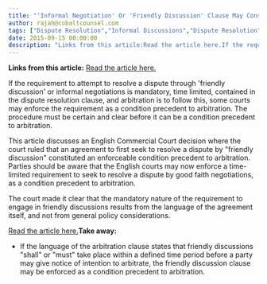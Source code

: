 ```yaml
---
title: "‘Informal Negotiation' Or 'Friendly Discussion' Clause May Constitute Condition Precedent to Arbitration"
author: rajah@cobaltcounsel.com
tags: ["Dispute Resolution","Informal Discussions","Dispute Resolution","Rajah"]
date: 2015-09-15 00:00:00
description: "Links from this article:Read the article here.If the requirement to attempt to resolve a dispute through 'friendly discussion' or informal ne..."
---
```


**Links from this article:**
[Read the article here.](http://www.lexology.com/library/detail.aspx?g=4596844b-82c8-4ccf-94cd-d1f58da987da)

If the requirement to attempt to resolve a dispute through 'friendly discussion' or informal negotiations is mandatory, time limited, contained in the dispute resolution clause, and arbitration is to follow this, some courts may enforce the requirement as a condition precedent to arbitration. The procedure must be certain and clear before it can be a condition precedent to arbitration.

This article discusses an English Commercial Court decision where the court ruled that an agreement to first seek to resolve a dispute by "friendly discussion" constituted an enforceable condition precedent to arbitration. Parties should be aware that the English courts may now enforce a time-limited requirement to seek to resolve a dispute by good faith negotiations, as a condition precedent to arbitration.

The court made it clear that the mandatory nature of the requirement to engage in friendly discussions results from the language of the agreement itself, and not from general policy considerations.

[Read the article here.](http://www.lexology.com/library/detail.aspx?g=4596844b-82c8-4ccf-94cd-d1f58da987da)**Take away:**
- If the language of the arbitration clause states that friendly discussions "shall" or "must" take place within a defined time period before a party may give notice of intention to arbitrate, the friendly discussion clause may be enforced as a condition precedent to arbitration.